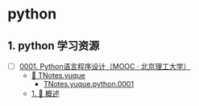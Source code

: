 # python


## 1. python 学习资源


- [ ] [0001. Python语言程序设计（MOOC · 北京理工大学）](https://tdahuyou.github.io/TNotes.python/notes/0001.%20Python%E8%AF%AD%E8%A8%80%E7%A8%8B%E5%BA%8F%E8%AE%BE%E8%AE%A1%EF%BC%88MOOC%20%C2%B7%20%E5%8C%97%E4%BA%AC%E7%90%86%E5%B7%A5%E5%A4%A7%E5%AD%A6%EF%BC%89/README)
  - [📂 TNotes.yuque](https://www.yuque.com/tdahuyou/tnotes.yuque/)
    - [TNotes.yuque.python.0001](https://www.yuque.com/tdahuyou/tnotes.yuque/python.0001)
  - [1. 📝 概述](https://tdahuyou.github.io/TNotes.python/notes/0001.%20Python%E8%AF%AD%E8%A8%80%E7%A8%8B%E5%BA%8F%E8%AE%BE%E8%AE%A1%EF%BC%88MOOC%20%C2%B7%20%E5%8C%97%E4%BA%AC%E7%90%86%E5%B7%A5%E5%A4%A7%E5%AD%A6%EF%BC%89/README#1--概述)
